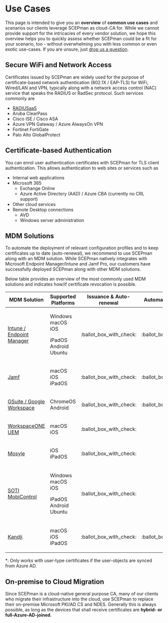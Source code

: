 # Use Cases

This page is intended to give you an **overview** of **common use cases** and scenarios our clients leverage SCEPman as cloud-CA for. While we cannot provide support for the intricacies of every vendor solution, we hope this overview helps you to quickly assess whether SCEPman could be a fit for your scenario, too - without overwhelming you with less common or even exotic use-cases. If you are unsure, just [drop us a question](https://www.scepman.com/drop-a-question).

## Secure WiFi and Network Access

Certificates issued by SCEPman are widely used for the purpose of certificate-based network authentication (802.1X / EAP-TLS) for WiFi, Wired/LAN and VPN, typically along with a network access control (NAC) service that speaks the RADIUS or RadSec protocol. Such services commonly are

* [RADIUSaaS](https://www.radius-as-a-service.com/)
* Aruba ClearPass
* Cisco ISE / Cisco ASA
* Azure VPN Gateway / Azure AlwaysOn VPN
* Fortinet FortiGate
* Palo Alto GlobalProtect

## Certificate-based Authentication

You can enrol user authentication certificates with SCEPman for TLS client authentication. This allows authentication to web sites or services such as

* Internal web applications
* Microsoft 365
  * Exchange Online
  * Azure Active Directory (AAD) / Azure CBA (currently no CRL support)
* Other cloud services
* Remote Desktop connections
  * AVD
  * Windows server administration

## MDM Solutions

To automate the deployment of relevant configuration profiles and to keep certificates up to date (auto-renewal), we recommend to use SCEPman along with an MDM solution. While SCEPman natively integrates with Microsoft Endpoint Manager/Intune and Jamf Pro, our customers have successfully deployed SCEPman along with other MDM solutions.

Below table provides an overview of the most commonly used MDM solutions and indicates how/if certificate revocation is possible.

| MDM Solution                                                                               | Supported Platforms                                              | Issuance & Auto-renewal    | Automatic Revocation         | Manual Revocation                                                                 | Links                                                                                                                                                                                                                                                                                                                                                                    |
| ------------------------------------------------------------------------------------------ | ---------------------------------------------------------------- | -------------------------- | ---------------------------- | --------------------------------------------------------------------------------- | ------------------------------------------------------------------------------------------------------------------------------------------------------------------------------------------------------------------------------------------------------------------------------------------------------------------------------------------------------------------------ |
| <p><a href="certificate-deployment/microsoft-intune/">Intune /<br>Endpoint Manager</a></p> | <p>Windows<br>macOS<br>iOS</p><p>iPadOS<br>Android<br>Ubuntu</p> | :ballot\_box\_with\_check: | :ballot\_box\_with\_check:   | <p><span data-gb-custom-inline data-tag="emoji" data-code="2611">☑</span><br></p> | [Microsoft Docs](https://docs.microsoft.com/en-us/mem/intune/protect/certificates-profile-scep)                                                                                                                                                                                                                                                                          |
| [Jamf](certificate-deployment/jamf/)                                                       | <p>macOS<br>iOS<br>iPadOS</p>                                    | :ballot\_box\_with\_check: | :ballot\_box\_with\_check:   | :ballot\_box\_with\_check:                                                        | [Jamf Technical Paper](https://docs.jamf.com/technical-papers/jamf-pro/scep-proxy/10.0.0/Introduction.html)                                                                                                                                                                                                                                                              |
| [GSuite / Google Workspace](certificate-deployment/static-certificates/)                   | <p>ChromeOS<br>Android</p>                                       | :ballot\_box\_with\_check: | :ballot\_box\_with\_check:\* | :ballot\_box\_with\_check:                                                        | [Google Support Docs](https://support.google.com/chrome/a/answer/11053129?hl=en)                                                                                                                                                                                                                                                                                         |
| [WorkspaceONE UEM](certificate-deployment/static-certificates/)                            | <p>macOS<br>iOS</p>                                              | :ballot\_box\_with\_check: |                              | :ballot\_box\_with\_check:                                                        | [VMware Support Docs](https://docs.vmware.com/en/VMware-Workspace-ONE-UEM/2011/Certificate\_Authority\_Integrations/GUID-EF7C4D44-9480-4AD1-91E3-EA4F02448F5A.html)                                                                                                                                                                                                      |
| [Mosyle](certificate-deployment/static-certificates/mosyle-1.md)                           | <p>iOS<br>iPadOS</p>                                             | :ballot\_box\_with\_check: |                              | :ballot\_box\_with\_check:                                                        |                                                                                                                                                                                                                                                                                                                                                                          |
| [SOTI MobiControl](certificate-deployment/static-certificates/)                            | <p>Windows<br>macOS<br>iOS</p><p>iPadOS<br>Android<br>Ubuntu</p> | :ballot\_box\_with\_check: |                              | :ballot\_box\_with\_check:                                                        | <p><a href="https://www.soti.net/mc/help/v14.1/en/console/reference/dialogs/globalsettings/certificates/certificate_authorities.html?hl=certificate%2Cauthority#globalsetting_certificate_authorities__genericscep">Soti Docs - External CA</a><br><a href="https://www.soti.net/mc/help/v14.1/en/console/system/certificates/add.html">Soti Docs - SCEP Profile</a></p> |
| [Kandji](certificate-deployment/static-certificates/)                                      | <p>macOS<br>iOS<br>iPadOS</p>                                    | :ballot\_box\_with\_check: | :ballot\_box\_with\_check:\* | :ballot\_box\_with\_check:                                                        | [Kandji Docs](https://support.kandji.io/support/solutions/articles/72000559782-scep-profile)                                                                                                                                                                                                                                                                             |

\*: Only works with user-type certificates if the user-objects are synced from Azure AD.

## On-premise to Cloud Migration

Since SCEPman is a cloud-native general purpose CA, many of our clients who migrate their infrastructure into the cloud, use SCEPman to replace their on-premise Microsoft PKI/AD CS and NDES. Generally this is always possible, as long as the devices that shall receive certificates are **hybrid- or full-Azure-AD-joined**.
